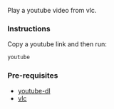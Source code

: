 Play a youtube video from vlc.

### Instructions

Copy a youtube link and then run:

```bash
youtube
```

### Pre-requisites
- [youtube-dl](http://rg3.github.io/youtube-dl/download.html)
- [vlc](http://www.videolan.org/vlc/index.html)
